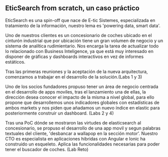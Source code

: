 ## EticSearch from scratch, un caso práctico

EticSearch es una spin-off que nace de E-tic Sistemes, especializada en tratamiento de la información, nuestro lema es 'powering data, smart data'.

Uno de nuestros clientes es un concesionario de coches ubicado en el cinturón industrial que por ubicación tiene un gran volumen de negocio y un sistema de analítica rudimientario. Nos encarga la tarea de actualizar todo lo relacionado con Business Inteligence, ya que está muy interesado en disponer de gráficas y dashboards interactivos en vez de informes estáticos. 

Tras las primeras reuniones y la aceptación de la nueva arquitectura, comenzamos a trabajar en el desarrollo de la solución.(Labs 1 y 3)

Uno de los socios fundadores propuso tener un área de negocio centrada en el desarrollo de apps moviles, tras el lanzamiento una de ellas, la dirección desea conocer el impacto de la misma a nivel global, para ello propone que desarrollemos unos indicadores globales con estadísticas de ambos markets y nos piden que añadamos un nuevo índice en elastic para posteriormente construir un dashboard. (Labs 2 y 4)

Tras una PoC dónde se mostraron las virtudes de elasticsearch al concesionario, se propuso el desarrollo de una app movil y segun palabras textuales del cliente, 'desbancar a wallapop en la sección motor'.
Nuestro CTO es especialista en aplicaciones hibridas con Angular e Ionic ha construido un esqueleto. Aplica las funcionalidades necesarias para poder tener el buscador de coches. (Lab Reto)
